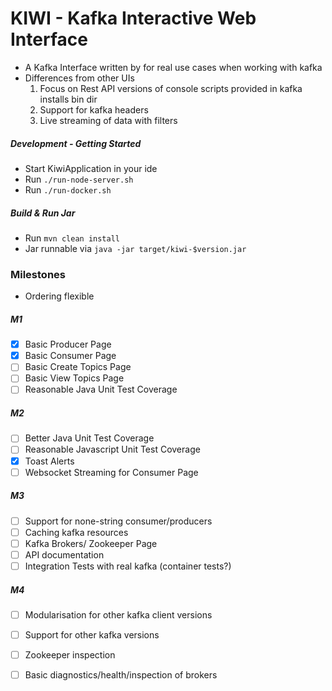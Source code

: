 # KIWI - Kafka Interactive Web Interface

 - A Kafka Interface written by for real use cases when working with kafka
 - Differences from other UIs
    1) Focus on Rest API versions of console scripts provided in kafka installs bin dir
    2) Support for kafka headers
    3) Live streaming of data with filters
 
##### Development - Getting Started

 - Start KiwiApplication in your ide
 - Run `./run-node-server.sh`
 - Run `./run-docker.sh`
 
  
##### Build & Run Jar

 - Run `mvn clean install`
 - Jar runnable via `java -jar target/kiwi-$version.jar`
 

### Milestones

 - Ordering flexible 

##### M1
 - [X] Basic Producer Page
 - [X] Basic Consumer Page
 - [ ] Basic Create Topics Page
 - [ ] Basic View Topics Page
 - [ ] Reasonable Java Unit Test Coverage

##### M2
 - [ ] Better Java Unit Test Coverage
 - [ ] Reasonable Javascript Unit Test Coverage
 - [X] Toast Alerts
 - [ ] Websocket Streaming for Consumer Page
 
##### M3
 - [ ] Support for none-string consumer/producers
 - [ ] Caching kafka resources
 - [ ] Kafka Brokers/ Zookeeper Page
 - [ ] API documentation
 - [ ] Integration Tests with real kafka (container tests?)
 
##### M4
 - [ ] Modularisation for other kafka client versions
 - [ ] Support for other kafka versions
 - [ ] Zookeeper inspection
 - [ ] Basic diagnostics/health/inspection of brokers
 